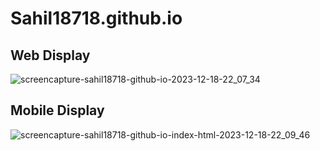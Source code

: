 # Sahil18718.github.io

## Web Display
![screencapture-sahil18718-github-io-2023-12-18-22_07_34](https://github.com/Sahil18718/Sahil18718.github.io/assets/119488054/22c2e959-6f20-438b-ab69-05049f53eac7)

## Mobile Display
![screencapture-sahil18718-github-io-index-html-2023-12-18-22_09_46](https://github.com/Sahil18718/Sahil18718.github.io/assets/119488054/d6cfc128-5d7e-42da-b312-c95cda3e38de)

